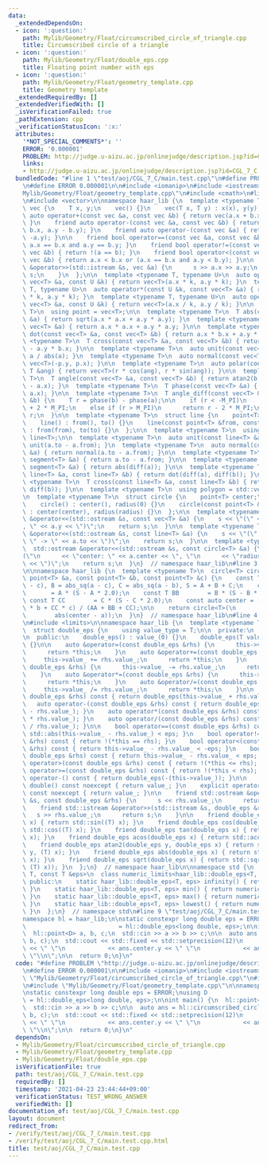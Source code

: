 ```yaml
---
data:
  _extendedDependsOn:
  - icon: ':question:'
    path: Mylib/Geometry/Float/circumscribed_circle_of_triangle.cpp
    title: Circumscribed circle of a triangle
  - icon: ':question:'
    path: Mylib/Geometry/Float/double_eps.cpp
    title: Floating point number with eps
  - icon: ':question:'
    path: Mylib/Geometry/Float/geometry_template.cpp
    title: Geometry template
  _extendedRequiredBy: []
  _extendedVerifiedWith: []
  _isVerificationFailed: true
  _pathExtension: cpp
  _verificationStatusIcon: ':x:'
  attributes:
    '*NOT_SPECIAL_COMMENTS*': ''
    ERROR: '0.000001'
    PROBLEM: http://judge.u-aizu.ac.jp/onlinejudge/description.jsp?id=CGL_7_C
    links:
    - http://judge.u-aizu.ac.jp/onlinejudge/description.jsp?id=CGL_7_C
  bundledCode: "#line 1 \"test/aoj/CGL_7_C/main.test.cpp\"\n#define PROBLEM \"http://judge.u-aizu.ac.jp/onlinejudge/description.jsp?id=CGL_7_C\"\
    \n#define ERROR 0.000001\n\n#include <iomanip>\n#include <iostream>\n#line 2 \"\
    Mylib/Geometry/Float/geometry_template.cpp\"\n#include <cmath>\n#line 4 \"Mylib/Geometry/Float/geometry_template.cpp\"\
    \n#include <vector>\n\nnamespace haar_lib {\n  template <typename T>\n  struct\
    \ vec {\n    T x, y;\n    vec() {}\n    vec(T x, T y) : x(x), y(y) {}\n\n    friend\
    \ auto operator+(const vec &a, const vec &b) { return vec(a.x + b.x, a.y + b.y);\
    \ }\n    friend auto operator-(const vec &a, const vec &b) { return vec(a.x -\
    \ b.x, a.y - b.y); }\n    friend auto operator-(const vec &a) { return vec(-a.x,\
    \ -a.y); }\n\n    friend bool operator==(const vec &a, const vec &b) { return\
    \ a.x == b.x and a.y == b.y; }\n    friend bool operator!=(const vec &a, const\
    \ vec &b) { return !(a == b); }\n    friend bool operator<(const vec &a, const\
    \ vec &b) { return a.x < b.x or (a.x == b.x and a.y < b.y); }\n\n    friend std::istream\
    \ &operator>>(std::istream &s, vec &a) {\n      s >> a.x >> a.y;\n      return\
    \ s;\n    }\n  };\n\n  template <typename T, typename U>\n  auto operator*(const\
    \ vec<T> &a, const U &k) { return vec<T>(a.x * k, a.y * k); }\n  template <typename\
    \ T, typename U>\n  auto operator*(const U &k, const vec<T> &a) { return vec<T>(a.x\
    \ * k, a.y * k); }\n  template <typename T, typename U>\n  auto operator/(const\
    \ vec<T> &a, const U &k) { return vec<T>(a.x / k, a.y / k); }\n\n  template <typename\
    \ T>\n  using point = vec<T>;\n\n  template <typename T>\n  T abs(const vec<T>\
    \ &a) { return sqrt(a.x * a.x + a.y * a.y); }\n  template <typename T>\n  T abs_sq(const\
    \ vec<T> &a) { return a.x * a.x + a.y * a.y; }\n\n  template <typename T>\n  T\
    \ dot(const vec<T> &a, const vec<T> &b) { return a.x * b.x + a.y * b.y; }\n  template\
    \ <typename T>\n  T cross(const vec<T> &a, const vec<T> &b) { return a.x * b.y\
    \ - a.y * b.x; }\n\n  template <typename T>\n  auto unit(const vec<T> &a) { return\
    \ a / abs(a); }\n  template <typename T>\n  auto normal(const vec<T> &p) { return\
    \ vec<T>(-p.y, p.x); }\n\n  template <typename T>\n  auto polar(const T &r, const\
    \ T &ang) { return vec<T>(r * cos(ang), r * sin(ang)); }\n\n  template <typename\
    \ T>\n  T angle(const vec<T> &a, const vec<T> &b) { return atan2(b.y - a.y, b.x\
    \ - a.x); }\n  template <typename T>\n  T phase(const vec<T> &a) { return atan2(a.y,\
    \ a.x); }\n\n  template <typename T>\n  T angle_diff(const vec<T> &a, const vec<T>\
    \ &b) {\n    T r = phase(b) - phase(a);\n\n    if (r < -M_PI)\n      return r\
    \ + 2 * M_PI;\n    else if (r > M_PI)\n      return r - 2 * M_PI;\n    return\
    \ r;\n  }\n\n  template <typename T>\n  struct line {\n    point<T> from, to;\n\
    \    line() : from(), to() {}\n    line(const point<T> &from, const point<T> &to)\
    \ : from(from), to(to) {}\n  };\n\n  template <typename T>\n  using segment =\
    \ line<T>;\n\n  template <typename T>\n  auto unit(const line<T> &a) { return\
    \ unit(a.to - a.from); }\n  template <typename T>\n  auto normal(const line<T>\
    \ &a) { return normal(a.to - a.from); }\n\n  template <typename T>\n  auto diff(const\
    \ segment<T> &a) { return a.to - a.from; }\n\n  template <typename T>\n  T abs(const\
    \ segment<T> &a) { return abs(diff(a)); }\n\n  template <typename T>\n  T dot(const\
    \ line<T> &a, const line<T> &b) { return dot(diff(a), diff(b)); }\n  template\
    \ <typename T>\n  T cross(const line<T> &a, const line<T> &b) { return cross(diff(a),\
    \ diff(b)); }\n\n  template <typename T>\n  using polygon = std::vector<point<T>>;\n\
    \n  template <typename T>\n  struct circle {\n    point<T> center;\n    T radius;\n\
    \    circle() : center(), radius(0) {}\n    circle(const point<T> &center, T radius)\
    \ : center(center), radius(radius) {}\n  };\n\n  template <typename T>\n  std::ostream\
    \ &operator<<(std::ostream &s, const vec<T> &a) {\n    s << \"(\" << a.x << \"\
    , \" << a.y << \")\";\n    return s;\n  }\n\n  template <typename T>\n  std::ostream\
    \ &operator<<(std::ostream &s, const line<T> &a) {\n    s << \"(\" << a.from <<\
    \ \" -> \" << a.to << \")\";\n    return s;\n  }\n\n  template <typename T>\n\
    \  std::ostream &operator<<(std::ostream &s, const circle<T> &a) {\n    s << \"\
    (\"\n      << \"center: \" << a.center << \", \"\n      << \"radius: \" << a.radius\
    \ << \")\";\n    return s;\n  }\n}  // namespace haar_lib\n#line 3 \"Mylib/Geometry/Float/circumscribed_circle_of_triangle.cpp\"\
    \n\nnamespace haar_lib {\n  template <typename T>\n  circle<T> circumscribed_circle_of_triangle(const\
    \ point<T> &a, const point<T> &b, const point<T> &c) {\n    const T A = abs_sq(b\
    \ - c), B = abs_sq(a - c), C = abs_sq(a - b), S = A + B + C;\n    const T AA \
    \       = A * (S - A * 2.0);\n    const T BB        = B * (S - B * 2.0);\n   \
    \ const T CC        = C * (S - C * 2.0);\n    const auto center = (AA * a + BB\
    \ * b + CC * c) / (AA + BB + CC);\n\n    return circle<T>(\n        center,\n\
    \        abs(center - a));\n  }\n}  // namespace haar_lib\n#line 4 \"Mylib/Geometry/Float/double_eps.cpp\"\
    \n#include <limits>\n\nnamespace haar_lib {\n  template <typename T, const T &eps>\n\
    \  struct double_eps {\n    using value_type = T;\n\n  private:\n    T value_;\n\
    \n  public:\n    double_eps() : value_(0) {}\n    double_eps(T value_) : value_(value_)\
    \ {}\n\n    auto &operator=(const double_eps &rhs) {\n      this->value_ = rhs.value_;\n\
    \      return *this;\n    }\n    auto &operator+=(const double_eps &rhs) {\n \
    \     this->value_ += rhs.value_;\n      return *this;\n    }\n    auto &operator-=(const\
    \ double_eps &rhs) {\n      this->value_ -= rhs.value_;\n      return *this;\n\
    \    }\n    auto &operator*=(const double_eps &rhs) {\n      this->value_ *= rhs.value_;\n\
    \      return *this;\n    }\n    auto &operator/=(const double_eps &rhs) {\n \
    \     this->value_ /= rhs.value_;\n      return *this;\n    }\n\n    auto operator+(const\
    \ double_eps &rhs) const { return double_eps(this->value_ + rhs.value_); }\n \
    \   auto operator-(const double_eps &rhs) const { return double_eps(this->value_\
    \ - rhs.value_); }\n    auto operator*(const double_eps &rhs) const { return double_eps(this->value_\
    \ * rhs.value_); }\n    auto operator/(const double_eps &rhs) const { return double_eps(this->value_\
    \ / rhs.value_); }\n\n    bool operator==(const double_eps &rhs) const { return\
    \ std::abs(this->value_ - rhs.value_) < eps; }\n    bool operator!=(const double_eps\
    \ &rhs) const { return !(*this == rhs); }\n    bool operator<(const double_eps\
    \ &rhs) const { return this->value_ - rhs.value_ < -eps; }\n    bool operator<=(const\
    \ double_eps &rhs) const { return this->value_ - rhs.value_ < eps; }\n    bool\
    \ operator>(const double_eps &rhs) const { return !(*this <= rhs); }\n    bool\
    \ operator>=(const double_eps &rhs) const { return !(*this < rhs); }\n\n    auto\
    \ operator-() const { return double_eps(-(this->value_)); }\n\n    explicit operator\
    \ double() const noexcept { return value_; }\n    explicit operator long double()\
    \ const noexcept { return value_; }\n\n    friend std::ostream &operator<<(std::ostream\
    \ &s, const double_eps &rhs) {\n      s << rhs.value_;\n      return s;\n    }\n\
    \    friend std::istream &operator>>(std::istream &s, double_eps &rhs) {\n   \
    \   s >> rhs.value_;\n      return s;\n    }\n\n    friend double_eps sin(double_eps\
    \ x) { return std::sin((T) x); }\n    friend double_eps cos(double_eps x) { return\
    \ std::cos((T) x); }\n    friend double_eps tan(double_eps x) { return std::tan((T)\
    \ x); }\n    friend double_eps acos(double_eps x) { return std::acos((T) x); }\n\
    \    friend double_eps atan2(double_eps y, double_eps x) { return std::atan2((T)\
    \ y, (T) x); }\n    friend double_eps abs(double_eps x) { return std::abs((T)\
    \ x); }\n    friend double_eps sqrt(double_eps x) { return std::sqrt(std::max<T>(0,\
    \ (T) x)); }\n  };\n}  // namespace haar_lib\n\nnamespace std {\n  template <typename\
    \ T, const T &eps>\n  class numeric_limits<haar_lib::double_eps<T, eps>> {\n \
    \ public:\n    static haar_lib::double_eps<T, eps> infinity() { return numeric_limits<T>::infinity();\
    \ }\n    static haar_lib::double_eps<T, eps> min() { return numeric_limits<T>::min();\
    \ }\n    static haar_lib::double_eps<T, eps> max() { return numeric_limits<T>::max();\
    \ }\n    static haar_lib::double_eps<T, eps> lowest() { return numeric_limits<T>::lowest();\
    \ }\n  };\n}  // namespace std\n#line 9 \"test/aoj/CGL_7_C/main.test.cpp\"\n\n\
    namespace hl = haar_lib;\n\nstatic constexpr long double eps = ERROR;\nusing D\
    \                          = hl::double_eps<long double, eps>;\n\nint main() {\n\
    \  hl::point<D> a, b, c;\n  std::cin >> a >> b >> c;\n\n  auto ans = hl::circumscribed_circle_of_triangle(a,\
    \ b, c);\n  std::cout << std::fixed << std::setprecision(12)\n            << ans.center.x\
    \ << \" \"\n            << ans.center.y << \" \"\n            << ans.radius <<\
    \ \"\\n\";\n\n  return 0;\n}\n"
  code: "#define PROBLEM \"http://judge.u-aizu.ac.jp/onlinejudge/description.jsp?id=CGL_7_C\"\
    \n#define ERROR 0.000001\n\n#include <iomanip>\n#include <iostream>\n#include\
    \ \"Mylib/Geometry/Float/circumscribed_circle_of_triangle.cpp\"\n#include \"Mylib/Geometry/Float/double_eps.cpp\"\
    \n#include \"Mylib/Geometry/Float/geometry_template.cpp\"\n\nnamespace hl = haar_lib;\n\
    \nstatic constexpr long double eps = ERROR;\nusing D                         \
    \ = hl::double_eps<long double, eps>;\n\nint main() {\n  hl::point<D> a, b, c;\n\
    \  std::cin >> a >> b >> c;\n\n  auto ans = hl::circumscribed_circle_of_triangle(a,\
    \ b, c);\n  std::cout << std::fixed << std::setprecision(12)\n            << ans.center.x\
    \ << \" \"\n            << ans.center.y << \" \"\n            << ans.radius <<\
    \ \"\\n\";\n\n  return 0;\n}\n"
  dependsOn:
  - Mylib/Geometry/Float/circumscribed_circle_of_triangle.cpp
  - Mylib/Geometry/Float/geometry_template.cpp
  - Mylib/Geometry/Float/double_eps.cpp
  isVerificationFile: true
  path: test/aoj/CGL_7_C/main.test.cpp
  requiredBy: []
  timestamp: '2021-04-23 23:44:44+09:00'
  verificationStatus: TEST_WRONG_ANSWER
  verifiedWith: []
documentation_of: test/aoj/CGL_7_C/main.test.cpp
layout: document
redirect_from:
- /verify/test/aoj/CGL_7_C/main.test.cpp
- /verify/test/aoj/CGL_7_C/main.test.cpp.html
title: test/aoj/CGL_7_C/main.test.cpp
---
```

